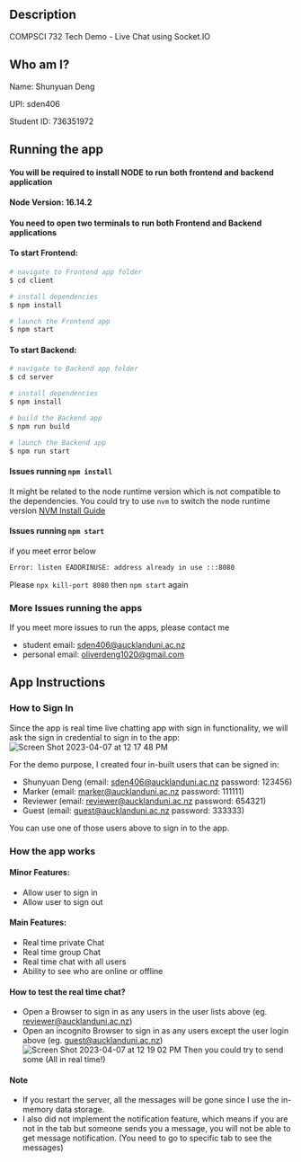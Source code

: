 ## Description
<p>COMPSCI 732 Tech Demo - Live Chat using Socket.IO</p>

## Who am I?
<p>Name: Shunyuan Deng</p>
<p>UPI: sden406</p>
<p>Student ID: 736351972</p>

## Running the app

#### You will be required to install NODE to run both frontend and backend application

#### Node Version: 16.14.2

#### You need to open two terminals to run both Frontend and Backend applications

#### To start Frontend:
```bash
# navigate to Frontend app folder
$ cd client

# install dependencies
$ npm install

# launch the Frontend app
$ npm start
```

#### To start Backend:
```bash
# navigate to Backend app folder
$ cd server

# install dependencies
$ npm install

# build the Backend app
$ npm run build

# launch the Backend app
$ npm run start
```

#### Issues running `npm install`
It might be related to the node runtime version which is not compatible to the dependencies.
You could try to use `nvm` to switch the node runtime version [NVM Install Guide](https://www.freecodecamp.org/news/node-version-manager-nvm-install-guide/)

#### Issues running `npm start`
if you meet error below
```bash
Error: listen EADDRINUSE: address already in use :::8080
```
Please `npx kill-port 8080` then `npm start` again

### More Issues running the apps
If you meet more issues to run the apps, please contact me
- student email: <a>sden406@aucklanduni.ac.nz</a>
- personal email: <a>oliverdeng1020@gmail.com</a>

## App Instructions

### How to Sign In
Since the app is real time live chatting app with sign in functionality, we will ask the sign in credential to sign in to the app:
![Screen Shot 2023-04-07 at 12 17 48 PM](https://user-images.githubusercontent.com/40448549/230515900-b740122b-887e-43bc-be37-d2edf1bf0ad8.png)

For the demo purpose, I created four in-built users that can be signed in:
- <a>Shunyuan Deng<a/> (email: <a>sden406@aucklanduni.ac.nz<a/> password: <a>123456<a/>)
- <a>Marker<a/> (email: <a>marker@aucklanduni.ac.nz<a/> password: <a>111111<a/>)
- <a>Reviewer<a/> (email: <a>reviewer@aucklanduni.ac.nz<a/> password: <a>654321<a/>)
- <a>Guest<a/> (email: <a>guest@aucklanduni.ac.nz password: <a>333333<a/>)

You can use one of those users above to sign in to the app.

### How the app works

#### Minor Features:
- Allow user to sign in
- Allow user to sign out

#### Main Features:
- Real time private Chat
- Real time group Chat
- Real time chat with all users
- Ability to see who are online or offline

#### How to test the real time chat?
- Open a Browser to sign in as any users in the user lists above (eg. <a>reviewer@aucklanduni.ac.nz</a>)
- Open an incognito Browser to sign in as any users except the user login above (eg. <a>guest@aucklanduni.ac.nz</a>)
![Screen Shot 2023-04-07 at 12 19 02 PM](https://user-images.githubusercontent.com/40448549/230516006-30a0f727-5850-48a9-a09c-d4f01482c946.png)
Then you could try to send some (All in real time!)

#### Note
 - If you restart the server, all the messages will be gone since I use the in-memory data storage.
 - I also did not implement the notification feature, which means if you are not in the tab but someone sends you a message, you will not be able to get message notification. (You need to go to specific tab to see the messages)
